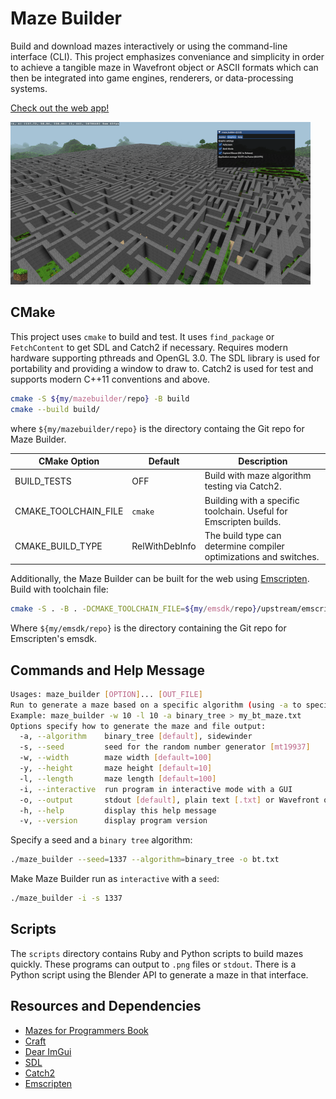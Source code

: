 # Maze Builder

Build and download mazes interactively or using the command-line interface (CLI).
This project emphasizes conveniance and simplicity in order to achieve a tangible maze in Wavefront object or ASCII formats which can then be integrated into game engines, renderers, or data-processing systems.

[Check out the web app!](https://jade-semifreddo-f24ef0.netlify.app/)

![Release screenshot](textures/maze_builder_release1.png)

## CMake

This project uses `cmake` to build and test. It uses `find_package` or `FetchContent` to get SDL and Catch2 if necessary. Requires modern hardware supporting pthreads and OpenGL 3.0. The SDL library is used for portability and providing a window to draw to. Catch2 is used for test and supports modern C++11 conventions and above.

```sh
cmake -S ${my/mazebuilder/repo} -B build
cmake --build build/
```

where `${my/mazebuilder/repo}` is the directory containg the Git repo for Maze Builder.

| CMake Option | Default | Description |
|--------------|---------|-------------
| BUILD_TESTS | OFF | Build with maze algorithm testing via Catch2. |
| CMAKE_TOOLCHAIN_FILE | `cmake` | Building with a specific toolchain. Useful for Emscripten builds. |
| CMAKE_BUILD_TYPE | RelWithDebInfo | The build type can determine compiler optimizations and switches. |


Additionally, the Maze Builder can be built for the web using [Emscripten](https://emscripten.org/). Build with toolchain file:

```sh
cmake -S . -B . -DCMAKE_TOOLCHAIN_FILE=${my/emsdk/repo}/upstream/emscripten/cmake/Modules/Platform/Emscripten.cmake 
```

Where `${my/emsdk/repo}` is the directory containing the Git repo for Emscripten's emsdk.

## Commands and Help Message

```sh
Usages: maze_builder [OPTION]... [OUT_FILE]
Run to generate a maze based on a specific algorithm (using -a to specify)
Example: maze_builder -w 10 -l 10 -a binary_tree > my_bt_maze.txt
Options specify how to generate the maze and file output:
  -a, --algorithm    binary_tree [default], sidewinder
  -s, --seed         seed for the random number generator [mt19937]
  -w, --width        maze width [default=100]
  -y, --height       maze height [default=10]
  -l, --length       maze length [default=100]
  -i, --interactive  run program in interactive mode with a GUI
  -o, --output       stdout [default], plain text [.txt] or Wavefront object format [.obj]
  -h, --help         display this help message
  -v, --version      display program version
```

Specify a seed and a `binary tree` algorithm:
```sh
./maze_builder --seed=1337 --algorithm=binary_tree -o bt.txt
```

Make Maze Builder run as `interactive` with a `seed`:
```sh
./maze_builder -i -s 1337
```

## Scripts

The `scripts` directory contains Ruby and Python scripts to build mazes quickly.
These programs can output to `.png` files or `stdout`. There is a Python script
using the Blender API to generate a maze in that interface.

## Resources and Dependencies
 - [Mazes for Programmers Book](https://www.jamisbuck.org/mazes/)
 - [Craft](https://github.com/fogleman/Craft)
 - [Dear ImGui](https://github.com/ocornut/imgui)
 - [SDL](https://github.com/libsdl-org/SDL)
 - [Catch2](https://github.com/catchorg/Catch2)
 - [Emscripten](https://emscripten.org/)
